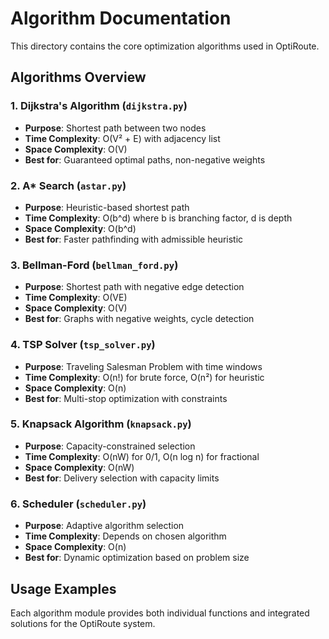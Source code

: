 # Algorithm Documentation

This directory contains the core optimization algorithms used in OptiRoute.

## Algorithms Overview

### 1. Dijkstra's Algorithm (`dijkstra.py`)
- **Purpose**: Shortest path between two nodes
- **Time Complexity**: O(V² + E) with adjacency list
- **Space Complexity**: O(V)
- **Best for**: Guaranteed optimal paths, non-negative weights

### 2. A* Search (`astar.py`)
- **Purpose**: Heuristic-based shortest path
- **Time Complexity**: O(b^d) where b is branching factor, d is depth
- **Space Complexity**: O(b^d)
- **Best for**: Faster pathfinding with admissible heuristic

### 3. Bellman-Ford (`bellman_ford.py`)
- **Purpose**: Shortest path with negative edge detection
- **Time Complexity**: O(VE)
- **Space Complexity**: O(V)
- **Best for**: Graphs with negative weights, cycle detection

### 4. TSP Solver (`tsp_solver.py`)
- **Purpose**: Traveling Salesman Problem with time windows
- **Time Complexity**: O(n!) for brute force, O(n²) for heuristic
- **Space Complexity**: O(n)
- **Best for**: Multi-stop optimization with constraints

### 5. Knapsack Algorithm (`knapsack.py`)
- **Purpose**: Capacity-constrained selection
- **Time Complexity**: O(nW) for 0/1, O(n log n) for fractional
- **Space Complexity**: O(nW)
- **Best for**: Delivery selection with capacity limits

### 6. Scheduler (`scheduler.py`)
- **Purpose**: Adaptive algorithm selection
- **Time Complexity**: Depends on chosen algorithm
- **Space Complexity**: O(n)
- **Best for**: Dynamic optimization based on problem size

## Usage Examples

Each algorithm module provides both individual functions and integrated solutions for the OptiRoute system.